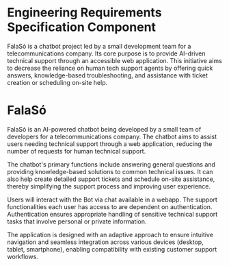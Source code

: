 
# Engineering Requirements Specification Component

FalaSó is a chatbot project led by a small development team for a telecommunications company. Its core purpose is to provide AI-driven technical support through an accessible web application. This initiative aims to decrease the reliance on human tech support agents by offering quick answers, knowledge-based troubleshooting, and assistance with ticket creation or scheduling on-site help.

# FalaSó
FalaSó is an AI-powered chatbot being developed by a small team of developers for a telecommunications company. The chatbot aims to assist users needing technical support through a web application, reducing the number of requests for human technical support.

The chatbot's primary functions include answering general questions and providing knowledge-based solutions to common technical issues. It can also help create detailed support tickets and schedule on-site assistance, thereby simplifying the support process and improving user experience.

Users will interact with the Bot via chat available in a webapp. The support functionalities each user has access to are dependent on authentication. Authentication ensures appropriate handling of sensitive technical support tasks that involve personal or private information.

The application is designed with an adaptive approach to ensure intuitive navigation and seamless  integration across various devices (desktop, tablet, smartphone), enabling compatibility with existing customer support workflows.



